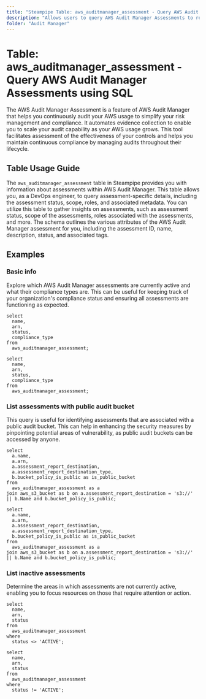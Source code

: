 ```yaml
---
title: "Steampipe Table: aws_auditmanager_assessment - Query AWS Audit Manager Assessments using SQL"
description: "Allows users to query AWS Audit Manager Assessments to retrieve detailed information about each assessment."
folder: "Audit Manager"
---
```


# Table: aws_auditmanager_assessment - Query AWS Audit Manager Assessments using SQL

The AWS Audit Manager Assessment is a feature of AWS Audit Manager that helps you continuously audit your AWS usage to simplify your risk management and compliance. It automates evidence collection to enable you to scale your audit capability as your AWS usage grows. This tool facilitates assessment of the effectiveness of your controls and helps you maintain continuous compliance by managing audits throughout their lifecycle.

## Table Usage Guide

The `aws_auditmanager_assessment` table in Steampipe provides you with information about assessments within AWS Audit Manager. This table allows you, as a DevOps engineer, to query assessment-specific details, including the assessment status, scope, roles, and associated metadata. You can utilize this table to gather insights on assessments, such as assessment status, scope of the assessments, roles associated with the assessments, and more. The schema outlines the various attributes of the AWS Audit Manager assessment for you, including the assessment ID, name, description, status, and associated tags.

## Examples

### Basic info
Explore which AWS Audit Manager assessments are currently active and what their compliance types are. This can be useful for keeping track of your organization's compliance status and ensuring all assessments are functioning as expected.

```sql+postgres
select
  name,
  arn,
  status,
  compliance_type
from
  aws_auditmanager_assessment;
```

```sql+sqlite
select
  name,
  arn,
  status,
  compliance_type
from
  aws_auditmanager_assessment;
```


### List assessments with public audit bucket
This query is useful for identifying assessments that are associated with a public audit bucket. This can help in enhancing the security measures by pinpointing potential areas of vulnerability, as public audit buckets can be accessed by anyone.

```sql+postgres
select
  a.name,
  a.arn,
  a.assessment_report_destination,
  a.assessment_report_destination_type,
  b.bucket_policy_is_public as is_public_bucket
from
  aws_auditmanager_assessment as a
join aws_s3_bucket as b on a.assessment_report_destination = 's3://' || b.Name and b.bucket_policy_is_public;
```

```sql+sqlite
select
  a.name,
  a.arn,
  a.assessment_report_destination,
  a.assessment_report_destination_type,
  b.bucket_policy_is_public as is_public_bucket
from
  aws_auditmanager_assessment as a
join aws_s3_bucket as b on a.assessment_report_destination = 's3://' || b.Name and b.bucket_policy_is_public;
```


### List inactive assessments
Determine the areas in which assessments are not currently active, enabling you to focus resources on those that require attention or action.

```sql+postgres
select
  name,
  arn,
  status
from
  aws_auditmanager_assessment
where
  status <> 'ACTIVE';
```

```sql+sqlite
select
  name,
  arn,
  status
from
  aws_auditmanager_assessment
where
  status != 'ACTIVE';
```